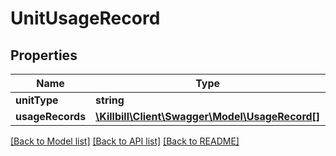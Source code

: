 # UnitUsageRecord

## Properties
Name | Type | Description | Notes
------------ | ------------- | ------------- | -------------
**unitType** | **string** |  | [optional] 
**usageRecords** | [**\Killbill\Client\Swagger\Model\UsageRecord[]**](UsageRecord.md) |  | [optional] 

[[Back to Model list]](../../README.md#documentation-for-models) [[Back to API list]](../../README.md#documentation-for-api-endpoints) [[Back to README]](../../README.md)


